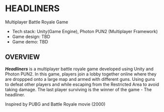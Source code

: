 # HEADLINERS

Multiplayer Battle Royale Game

* Tech stack: Unity(Game Engine), Photon PUN2 (Multiplayer Framework)
* Game design: TBD
* Game demo: TBD

## OVERVIEW

***Headliners*** is a multiplayer battle royale game developed using Unity and Photon PUN2. In this game, players join a lobby together online where they are droppped onto a large map and armed with different guns. Using guns to defeat other players and while escaping from the Restricted Area to avoid taking damage. The last player surviving is the winner of the game - The headliner.



Inspired by PUBG and Battle Royale movie (2000)
